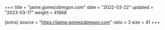 +++
title = "jaime.gomezobregon.com"
date = "2022-03-22"
updated = "2023-03-17"
weight = 41668

[extra]
source = "https://jaime.gomezobregon.com"
ratio = 3
size = 41
+++
